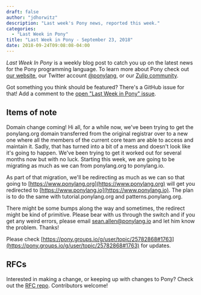```yaml
---
draft: false
author: "jdhorwitz"
description: "Last week's Pony news, reported this week."
categories:
  - "Last Week in Pony"
title: "Last Week in Pony - September 23, 2018"
date: 2018-09-24T09:08:08-04:00
---
```


_Last Week In Pony_ is a weekly blog post to catch you up on the latest news for the Pony programming language. To learn more about Pony check out [our website](https://ponylang.io), our Twitter account [@ponylang](https://twitter.com/ponylang), or our [Zulip community](https://ponylang.zulipchat.com).

Got something you think should be featured? There's a GitHub issue for that! Add a comment to the [open "Last Week in Pony" issue](https://github.com/ponylang/ponylang.github.io/issues?q=is%3Aissue+is%3Aopen+label%3Alast-week-in-pony).

<!-- more -->

## Items of note

Domain change coming! Hi all, for a while now, we've been trying to get the ponylang.org domain transferred from the original registrar over to a new one where all the members of the current core team are able to access and maintain it. Sadly, that has turned into a bit of a mess and doesn't look like it's going to happen. We've been trying to get it worked out for several months now but with no luck. Starting this week, we are going to be migrating as much as we can from ponylang.org to ponylang.io.

As part of that migration, we'll be redirecting as much as we can so that going to [https://www.ponylang.org](https://www.ponylang.org) will get you redirected to [https://www.ponylang.io](https://www.ponylang.io). The plan is to do the same with tutorial.ponylang.org and patterns.ponylang.org.

There might be some bumps along the way and sometimes, the redirect might be kind of primitive. Please bear with us through the switch and if you get any weird errors, please email sean.allen@ponylang.io and let him know the problem. Thanks!

Please check [https://pony.groups.io/g/user/topic/25782868#1763](https://pony.groups.io/g/user/topic/25782868#1763) for updates.

## RFCs

Interested in making a change, or keeping up with changes to Pony? Check out the [RFC repo](https://github.com/ponylang/rfcs). Contributors welcome!
